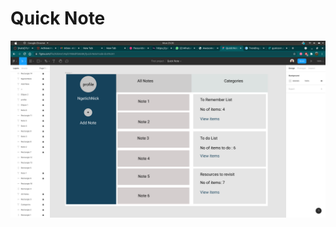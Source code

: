 # Quick Note
![alt text](https://github.com/Roney-juma/NoteBook-Flask/blob/master/app/static/images/Design.png)
